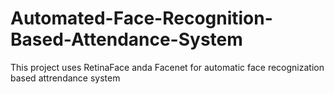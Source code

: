 # Automated-Face-Recognition-Based-Attendance-System

This project uses RetinaFace anda Facenet for automatic face recognization based attrendance system
